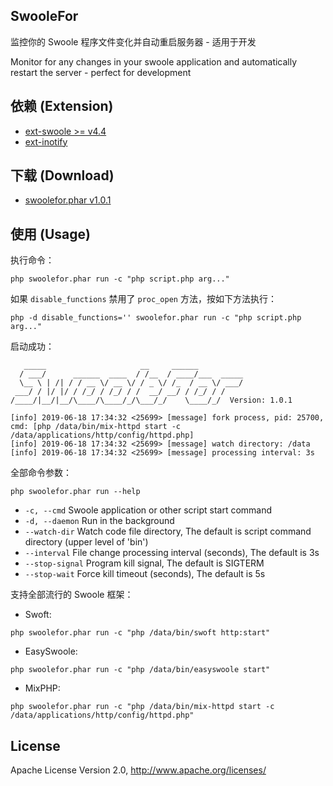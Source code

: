 ## SwooleFor

监控你的 Swoole 程序文件变化并自动重启服务器 - 适用于开发

Monitor for any changes in your swoole application and automatically restart the server - perfect for development 

## 依赖 (Extension)

- [ext-swoole >= v4.4](https://github.com/swoole/swoole-src/)
- [ext-inotify](http://pecl.php.net/package/inotify)

## 下载 (Download)

- [swoolefor.phar v1.0.1](https://github.com/mix-php/swoolefor/releases/download/v1.0.1/swoolefor.phar)

## 使用 (Usage)

执行命令：

```
php swoolefor.phar run -c "php script.php arg..."
```

如果 `disable_functions` 禁用了 `proc_open` 方法，按如下方法执行：

```
php -d disable_functions='' swoolefor.phar run -c "php script.php arg..."
```

启动成功：

```
   _____                     __     ______          
  / ___/      ______  ____  / /__  / ____/___  _____
  \__ \ | /| / / __ \/ __ \/ / _ \/ /_  / __ \/ ___/
 ___/ / |/ |/ / /_/ / /_/ / /  __/ __/ / /_/ / /    
/____/|__/|__/\____/\____/_/\___/_/    \____/_/  Version: 1.0.1

[info] 2019-06-18 17:34:32 <25699> [message] fork process, pid: 25700, cmd: [php /data/bin/mix-httpd start -c /data/applications/http/config/httpd.php]
[info] 2019-06-18 17:34:32 <25699> [message] watch directory: /data
[info] 2019-06-18 17:34:32 <25699> [message] processing interval: 3s
```

全部命令参数：

```
php swoolefor.phar run --help
```

- `-c, --cmd` Swoole application or other script start command
- `-d, --daemon` Run in the background
- `--watch-dir` Watch code file directory, The default is script command directory (upper level of 'bin')
- `--interval` File change processing interval (seconds), The default is 3s
- `--stop-signal` Program kill signal, The default is SIGTERM
- `--stop-wait` Force kill timeout (seconds), The default is 5s

支持全部流行的 Swoole 框架：

- Swoft:

```
php swoolefor.phar run -c "php /data/bin/swoft http:start"
```

- EasySwoole: 

```
php swoolefor.phar run -c "php /data/bin/easyswoole start"
```

- MixPHP: 

```
php swoolefor.phar run -c "php /data/bin/mix-httpd start -c /data/applications/http/config/httpd.php"
```


## License

Apache License Version 2.0, http://www.apache.org/licenses/
